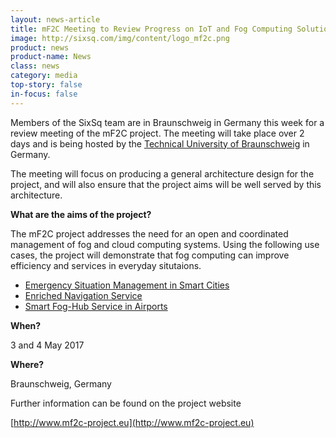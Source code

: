 ```yaml
---
layout: news-article
title: mF2C Meeting to Review Progress on IoT and Fog Computing Solutions
image: http://sixsq.com/img/content/logo_mf2c.png
product: news
product-name: News
class: news
category: media
top-story: false
in-focus: false
---
```


Members of the SixSq team are in Braunschweig in Germany this week for a review meeting of the mF2C project. The meeting will take place over 2 days and is being hosted by the [Technical University of Braunschweig](https://www.tu-braunschweig.de/) in Germany.

The meeting will focus on producing a general architecture design for the project, and will also ensure that the project aims will be well served by this architecture.

**What are the aims of the project?**

The mF2C project addresses the need for an open and coordinated management of fog and cloud computing systems. Using the following use cases, the project will demonstrate that fog computing can improve efficiency and services in everyday situtaions.

- [Emergency Situation Management in Smart Cities](http://www.mf2c-project.eu/use-case-1-emergency-situation-management-in-smart-city-esm/)
- [Enriched Navigation Service](http://www.mf2c-project.eu/use-case-2-sentinel-smart-boat-use-case/)
- [Smart Fog-Hub Service in Airports](http://www.mf2c-project.eu/use-case-3-the-smart-fog-hub-service-in-airports/)


**When?**

3 and 4 May 2017

**Where?**

Braunschweig, Germany

Further information can be found on the project website

[http://www.mf2c-project.eu](http://www.mf2c-project.eu)

